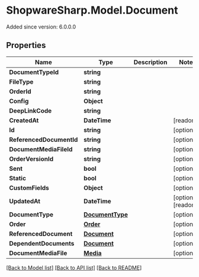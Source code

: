 # ShopwareSharp.Model.Document
Added since version: 6.0.0.0

## Properties

Name | Type | Description | Notes
------------ | ------------- | ------------- | -------------
**DocumentTypeId** | **string** |  | 
**FileType** | **string** |  | 
**OrderId** | **string** |  | 
**Config** | **Object** |  | 
**DeepLinkCode** | **string** |  | 
**CreatedAt** | **DateTime** |  | [readonly] 
**Id** | **string** |  | [optional] 
**ReferencedDocumentId** | **string** |  | [optional] 
**DocumentMediaFileId** | **string** |  | [optional] 
**OrderVersionId** | **string** |  | [optional] 
**Sent** | **bool** |  | [optional] 
**Static** | **bool** |  | [optional] 
**CustomFields** | **Object** |  | [optional] 
**UpdatedAt** | **DateTime** |  | [optional] [readonly] 
**DocumentType** | [**DocumentType**](DocumentType.md) |  | [optional] 
**Order** | [**Order**](Order.md) |  | [optional] 
**ReferencedDocument** | [**Document**](Document.md) |  | [optional] 
**DependentDocuments** | [**Document**](Document.md) |  | [optional] 
**DocumentMediaFile** | [**Media**](Media.md) |  | [optional] 

[[Back to Model list]](../../README.md#documentation-for-models) [[Back to API list]](../../README.md#documentation-for-api-endpoints) [[Back to README]](../../README.md)

